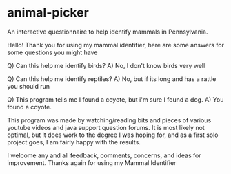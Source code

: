 # animal-picker
An interactive questionnaire to help identify mammals in Pennsylvania. 

Hello!
Thank you for using my mammal identifier, here are some answers for some questions you might have

Q) Can this help me identify birds?
A) No, I don't know birds very well

Q) Can this help me identify reptiles?
A) No, but if its long and has a rattle you should run

Q) This program tells me I found a coyote, but i'm sure I found a dog.
A) You found a coyote.

This program was made by watching/reading bits and pieces of various youtube videos and java support question forums. It is most likely not optimal, but it does 
work to the degree I was hoping for, and as a first solo project goes, I am fairly happy with the results.

I welcome any and all feedback, comments, concerns, and ideas for improvement. 
Thanks again for using my Mammal Identifier
